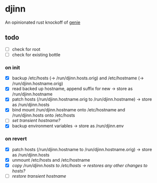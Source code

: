 # djinn

An opinionated rust knockoff of [genie](https://github.com/arkane-systems/genie)

## todo

- [ ] check for root
- [ ] check for existing bottle

### on init

- [x] backup /etc/hosts (-> /run/djinn.hosts.orig) and /etc/hostname (-> /run/djinn.hostname.orig)
- [x] read backed up hostname, append suffix for new -> store as /run/djinn.hostname
- [x] patch hosts (/run/djinn.hostname.orig to /run/djinn.hostname) -> store as /run/djinn.hosts
- [x] bind mount /run/djinn.hostname onto /etc/hostname and /run/djinn.hosts onto /etc/hosts
- [ ] _set transient hostname?_
- [x] backup environment variables -> store as /run/djinn.env

### on revert

- [x] patch hosts (/run/djinn.hostname to /run/djinn.hostname.orig) -> store as /run/djinn.hosts
- [x] unmount /etc/hosts and /etc/hostname
- [x] _copy /run/djinn.hosts to /etc/hosts -> restores any other changes to hosts?_
- [ ] _restore transient hostname_
